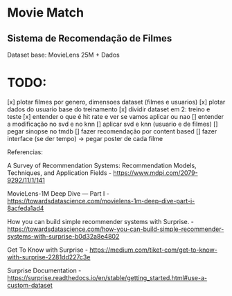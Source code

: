 # Movie Match

## Sistema de Recomendação de Filmes

Dataset base: MovieLens 25M + Dados 

# TODO:

[x] plotar filmes por genero, dimensoes dataset (filmes e usuarios)
[x] plotar dados do usuario base do treinamento
[x] dividir dataset em 2: treino e teste
[x] entender o que é hit rate e ver se vamos aplicar ou nao
[] entender a modificação no svd e no knn
[] aplicar svd e knn (usuario e de filmes)
[] pegar sinopse no tmdb
[] fazer recomendação por content based
[] fazer interface (se der tempo) -> pegar poster de cada filme



Referencias:

A Survey of Recommendation Systems: Recommendation Models, Techniques, and Application Fields - https://www.mdpi.com/2079-9292/11/1/141

MovieLens-1M Deep Dive — Part I - https://towardsdatascience.com/movielens-1m-deep-dive-part-i-8acfeda1ad4

How you can build simple recommender systems with Surprise. - https://towardsdatascience.com/how-you-can-build-simple-recommender-systems-with-surprise-b0d32a8e4802

Get To Know with Surprise - https://medium.com/tiket-com/get-to-know-with-surprise-2281dd227c3e

Surprise Documentation - https://surprise.readthedocs.io/en/stable/getting_started.html#use-a-custom-dataset